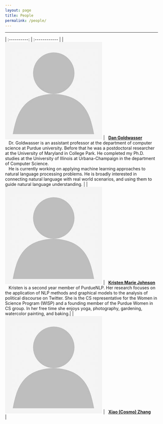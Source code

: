 ```yaml
---
layout: page
title: People
permalink: /people/
---
```


---

| :----------: | :------------ |
| ![alt text][Danphoto] | &nbsp;&nbsp;[**Dan Goldwasser**](http://dan-goldwasser.com/) <br> &nbsp;&nbsp; Dr. Goldwasser is an assistant professor at the department of computer science at Purdue university. Before that he was a postdoctoral researcher at the University of Maryland in College Park. He completed my Ph.D. studies at the University of Illinois at Urbana-Champaign in the department of Computer Science. <br> &nbsp;&nbsp; He is currently working on applying machine learning approaches to natural language processing problems. He is broadly interested in connecting natural language with real world scenarios, and using them to guide natural language understanding. |
| ![alt text][Kristenphoto] | &nbsp;&nbsp;[**Kristen Marie Johnson**](https://www.cs.purdue.edu/homes/john1187/) <br> &nbsp;&nbsp; Kristen is a second year member of PurdueNLP. Her research focuses on the application of NLP methods and graphical models to the analysis of political discourse on Twitter. She is the CS representative for the Women in Science Program (WISP) and a founding member of the Purdue Women in CS group. In her free time she enjoys yoga, photography, gardening, watercolor painting, and baking.|
| ![alt text][Cosmophoto] | &nbsp;&nbsp;[**Xiao (Cosmo) Zhang**](https://www.cs.purdue.edu/homes/zhang923/) <br> |

[Danphoto]: /images/person-place-holder.jpg
[Kristenphoto]: /images/person-place-holder.jpg

[Cosmophoto]: /images/person-place-holder.jpg
